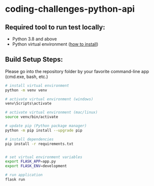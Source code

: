 # coding-challenges-python-api

## Required tool to run test locally:
- Python 3.8 and above
- Python virtual environment ([how to install](https://virtualenv.pypa.io/en/latest/installation.html))


## Build Setup Steps:
Please go into the repository folder by your favorite command-line app (cmd.exe, bash, etc.)

```bash
# install virtual environment
python -m venv venv

# activate virtual environment (windows)
venv\Scripts\activate

# activate virtual environment (mac/linux)
source venv/bin/activate

# update pip (Python package manager)
python -m pip install --upgrade pip

# install dependencies
pip install -r requirements.txt


# set virtual environment variables
export FLASK_APP=app.py
export FLASK_ENV=development

# run application
flask run
```

